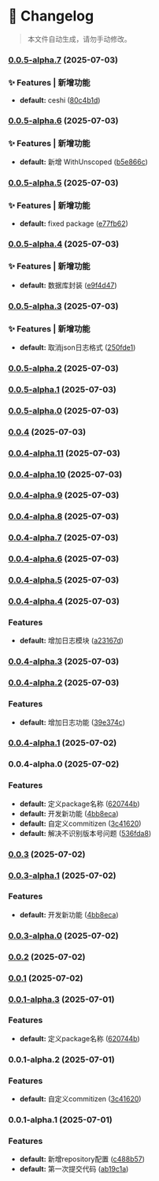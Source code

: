 # 📝 Changelog

> 本文件自动生成，请勿手动修改。

### [0.0.5-alpha.7](https://github.com/726209/utils/compare/v0.0.5-alpha.6...v0.0.5-alpha.7) (2025-07-03)


### ✨ Features | 新增功能

* **default:** ceshi ([80c4b1d](https://github.com/726209/utils/commit/80c4b1d567b89ab1146ae12afee3cc0b0e2601bd))

### [0.0.5-alpha.6](https://github.com/726209/utils/compare/v0.0.5-alpha.5...v0.0.5-alpha.6) (2025-07-03)


### ✨ Features | 新增功能

* **default:** 新增 WithUnscoped ([b5e866c](https://github.com/726209/utils/commit/b5e866cba73ea868cccad5d40ddee1b073f3b60e))

### [0.0.5-alpha.5](https://github.com/726209/utils/compare/v0.0.5-alpha.4...v0.0.5-alpha.5) (2025-07-03)


### ✨ Features | 新增功能

* **default:** fixed package ([e77fb62](https://github.com/726209/utils/commit/e77fb62c63c51192044901d1859b0365e52cc417))

### [0.0.5-alpha.4](https://github.com/726209/utils/compare/v0.0.5-alpha.3...v0.0.5-alpha.4) (2025-07-03)


### ✨ Features | 新增功能

* **default:** 数据库封装 ([e9f4d47](https://github.com/726209/utils/commit/e9f4d47d0537a24cf10da1f56abd9d1da75859da))

### [0.0.5-alpha.3](https://github.com/726209/utils/compare/v0.0.5-alpha.2...v0.0.5-alpha.3) (2025-07-03)


### ✨ Features | 新增功能

* **default:** 取消json日志格式 ([250fde1](https://github.com/726209/utils/commit/250fde10046073e378fd04918e4bde6fb66e316e))

### [0.0.5-alpha.2](https://github.com/726209/utils/compare/v0.0.5-alpha.1...v0.0.5-alpha.2) (2025-07-03)

### [0.0.5-alpha.1](https://github.com/726209/utils/compare/v0.0.5-alpha.0...v0.0.5-alpha.1) (2025-07-03)

### [0.0.5-alpha.0](https://github.com/726209/utils/compare/v0.0.4...v0.0.5-alpha.0) (2025-07-03)

### [0.0.4](https://github.com/726209/utils/compare/v0.0.4-alpha.11...v0.0.4) (2025-07-03)

### [0.0.4-alpha.11](https://github.com/726209/utils/compare/v0.0.4-alpha.10...v0.0.4-alpha.11) (2025-07-03)

### [0.0.4-alpha.10](https://github.com/726209/utils/compare/v0.0.4-alpha.9...v0.0.4-alpha.10) (2025-07-03)

### [0.0.4-alpha.9](https://github.com/726209/utils/compare/v0.0.4-alpha.8...v0.0.4-alpha.9) (2025-07-03)

### [0.0.4-alpha.8](https://github.com/726209/utils/compare/v0.0.4-alpha.7...v0.0.4-alpha.8) (2025-07-03)

### [0.0.4-alpha.7](https://github.com/726209/utils/compare/v0.0.4-alpha.6...v0.0.4-alpha.7) (2025-07-03)

### [0.0.4-alpha.6](https://github.com/726209/utils/compare/v0.0.4-alpha.5...v0.0.4-alpha.6) (2025-07-03)

### [0.0.4-alpha.5](https://github.com/726209/utils/compare/v0.0.4-alpha.4...v0.0.4-alpha.5) (2025-07-03)

### [0.0.4-alpha.4](https://github.com/726209/utils/compare/v0.0.4-alpha.3...v0.0.4-alpha.4) (2025-07-03)


### Features

* **default:** 增加日志模块 ([a23167d](https://github.com/726209/utils/commit/a23167d3efc0930ef455d38e3e60fb3c403a3680))

### [0.0.4-alpha.3](https://github.com/726209/utils/compare/v0.0.4-alpha.2...v0.0.4-alpha.3) (2025-07-03)

### [0.0.4-alpha.2](https://github.com/726209/utils/compare/v0.0.4-alpha.1...v0.0.4-alpha.2) (2025-07-03)


### Features

* **default:** 增加日志功能 ([39e374c](https://github.com/726209/utils/commit/39e374c931d554aa43934662fd07b8416b75baa0))

### [0.0.4-alpha.1](https://github.com/726209/utils/compare/v0.0.4-alpha.0...v0.0.4-alpha.1) (2025-07-02)

### 0.0.4-alpha.0 (2025-07-02)


### Features

* **default:** 定义package名称 ([620744b](https://github.com/726209/utils/commit/620744ba6eb7ad76533bd8689e3833ef28777cee))
* **default:** 开发新功能 ([4bb8eca](https://github.com/726209/utils/commit/4bb8eca0fc7f263d9ff70e065c03ed620b2242ff))
* **default:** 自定义commitizen ([3c41620](https://github.com/726209/utils/commit/3c416207eb70f23c0ff1bc8252415ad544d53af2))
* **default:** 解决不识别版本号问题 ([536fda8](https://github.com/726209/utils/commit/536fda82cefab538822fc5a2e295e057c969e719))

### [0.0.3](https://github.com/726209/utils/compare/0.0.3-alpha.1...0.0.3) (2025-07-02)

### [0.0.3-alpha.1](https://github.com/726209/utils/compare/0.0.3-alpha.0...0.0.3-alpha.1) (2025-07-02)


### Features

* **default:** 开发新功能 ([4bb8eca](https://github.com/726209/utils/commit/4bb8eca0fc7f263d9ff70e065c03ed620b2242ff))

### [0.0.3-alpha.0](https://github.com/726209/utils/compare/0.0.2...0.0.3-alpha.0) (2025-07-02)

### [0.0.2](https://github.com/726209/utils/compare/0.0.1...0.0.2) (2025-07-02)

### [0.0.1](https://github.com/726209/utils/compare/0.0.1-alpha.3...0.0.1) (2025-07-02)

### [0.0.1-alpha.3](https://github.com/726209/utils/compare/0.0.1-alpha.2...0.0.1-alpha.3) (2025-07-01)


### Features

* **default:** 定义package名称 ([620744b](https://github.com/726209/utils/commit/620744ba6eb7ad76533bd8689e3833ef28777cee))

### 0.0.1-alpha.2 (2025-07-01)


### Features

* **default:** 自定义commitizen ([3c41620](https://github.com/726209/utils/commit/3c416207eb70f23c0ff1bc8252415ad544d53af2))

### 0.0.1-alpha.1 (2025-07-01)


### Features

* **default:** 新增repository配置 ([c488b57](https://github.com/726209/utils/commit/c488b57de8cf4497a3426c401e232f99833811d3))
* **default:** 第一次提交代码 ([ab19c1a](https://github.com/726209/utils/commit/ab19c1a962ad9743f66d985f62efd5fe4ab6e297))
